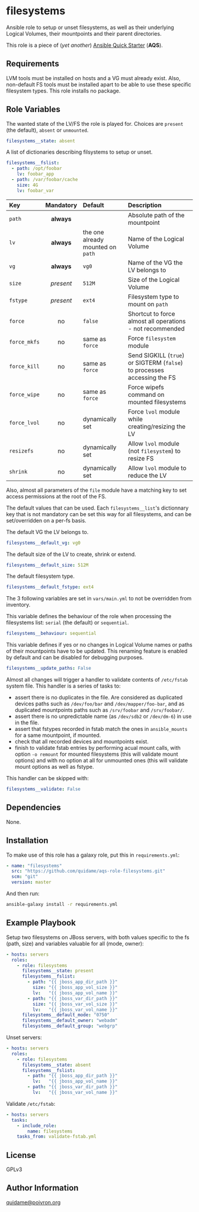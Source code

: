 # filesystems

Ansible role to setup or unset filesystems, as well as their underlying Logical
Volumes, their mountpoints and their parent directories.

This role is a piece of (*yet another*) [Ansible Quick Starter](/aqs-common)
(**AQS**).

## Requirements

LVM tools must be installed on hosts and a VG must already exist. Also,
non-default FS tools must be installed apart to be able to use these specific
filesystem types. This role installs no package.

## Role Variables

The wanted state of the LV/FS the role is played for. Choices are `present` (the
default), `absent` or `unmounted`.
```yaml
filesystems__state: absent
```

A list of dictionaries describing filsystems to setup or unset.
```yaml
filesystems__fslist:
  - path: /opt/foobar
    lv: foobar_app
  - path: /var/foobar/cache
    size: 4G
    lv: foobar_var
```

| Key | Mandatory | Default | Description |
|:----|:---------:|:--------|:------------|
| `path` | **always** | | Absolute path of the mountpoint |
| `lv` | **always** | the one already mounted on `path`|Name of the Logical Volume |
| `vg` | **always** | `vg0` | Name of the VG the LV belongs to |
| `size` | *present* | `512M`| Size of the Logical Volume |
| `fstype` | *present* | `ext4` | Filesystem type to mount on `path` |
| `force` | no | `false` | Shortcut to force almost all operations - not recommended |
| `force_mkfs` | no | same as `force` | Force `filesystem` module |
| `force_kill` | no | same as `force` | Send SIGKILL (`true`) or SIGTERM (`false`) to processes accessing the FS |
| `force_wipe` | no | same as `force` | Force wipefs command on mounted filesystems |
| `force_lvol` | no | dynamically set | Force `lvol` module while creating/resizing the LV |
| `resizefs` | no | dynamically set | Allow `lvol` module (not `filesystem`) to resize FS |
| `shrink` | no | dynamically set | Allow `lvol` module to reduce the LV |

Also, almost all parameters of the `file` module have a matching key to set
access permissions at the root of the FS.

The default values that can be used. Each `filesystems__list`'s dictionnary
key that is not mandatory can be set this way for all filesystems, and can
be set/overridden on a per-fs basis.

The default VG the LV belongs to.
```yaml
filesystems__default_vg: vg0
```

The default size of the LV to create, shrink or extend.
```yaml
filesystems__default_size: 512M
```

The default filesystem type.
```yaml
filesystems__default_fstype: ext4
```

The 3 following variables are set in `vars/main.yml` to not be overridden from
inventory.

This variable defines the behaviour of the role when processing the filesystems
list: `serial` (the default) or `sequential`.
```yaml
filesystems__behaviour: sequential
```

This variable defines if yes or no changes in Logical Volume names or paths of
their mountpoints have to be updated. This renaming feature is enabled by
default and can be disabled for debugging purposes.
```yaml
filesystems__update_paths: False
```

Almost all changes will trigger a handler to validate contents of `/etc/fstab`
system file. This handler is a series of tasks to:
- assert there is no duplicates in the file. Are considered as duplicated
  devices paths such as `/dev/foo/bar` and `/dev/mapper/foo-bar`, and as
  duplicated mountpoints paths such as `/srv/foobar` and `/srv/foobar/`.
- assert there is no unpredictable name (as `/dev/sdb2` or `/dev/dm-6`) in use
  in the file.
- assert that fstypes recorded in fstab match the ones in `ansible_mounts` for
  a same mountpoint, if mounted.
- check that all recorded devices and mountpoints exist.
- finish to validate fstab entries by performing acual mount calls, with option
  `-o remount` for mounted filesystems (this will validate mount options) and
  with no option at all for unmounted ones (this will validate mount options as
  well as fstype.

This handler can be skipped with:
```yaml
filesystems__validate: False
```

## Dependencies

None.

## Installation

To make use of this role has a galaxy role, put this in `requirements.yml`:

```yaml
- name: "filesystems"
  src: "https://github.com/quidame/aqs-role-filesystems.git"
  scm: "git"
  version: master
```

And then run:

```bash
ansible-galaxy install -r requirements.yml
```

## Example Playbook

Setup two filesystems on JBoss servers, with both values specific to the fs
(path, size) and variables valuable for all (mode, owner):
```yaml
- hosts: servers
  roles:
    - role: filesystems
      filesystems__state: present
      filesystems__fslist:
        - path: "{{ jboss_app_dir_path }}"
          size: "{{ jboss_app_vol_size }}"
          lv:   "{{ jboss_app_vol_name }}"
        - path: "{{ jboss_var_dir_path }}"
          size: "{{ jboss_var_vol_size }}"
          lv:   "{{ jboss_var_vol_name }}"
      filesystems__default_mode: "0750"
      filesystems__default_owner: "webadm"
      filesystems__default_group: "webgrp"
```

Unset servers:
```yaml
- hosts: servers
  roles:
    - role: filesystems
      filesystems__state: absent
      filesystems__fslist:
        - path: "{{ jboss_app_dir_path }}"
          lv:   "{{ jboss_app_vol_name }}"
        - path: "{{ jboss_var_dir_path }}"
          lv:   "{{ jboss_var_vol_name }}"
```

Validate `/etc/fstab`:
```yaml
- hosts: servers
  tasks:
    - include_role:
        name: filesystems
	tasks_from: validate-fstab.yml
```

## License

GPLv3

## Author Information

<quidame@poivron.org>
